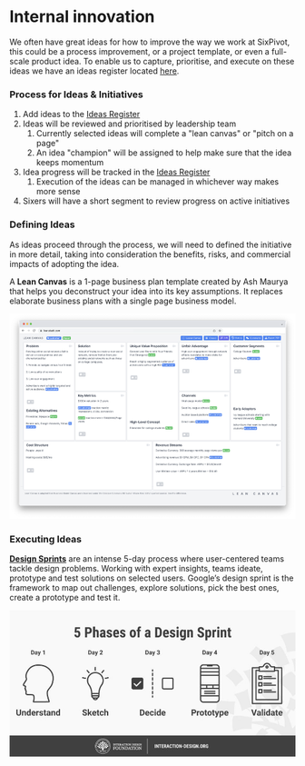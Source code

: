 # Internal innovation

We often have great ideas for how to improve the way we work at SixPivot, this could be a process improvement, or a project template, or even a full-scale product idea. To enable us to capture, prioritise, and execute on these ideas we have an ideas register located [here](https://sixpivot.sharepoint.com/sites/allstaff/Lists/Ideas%20Register/AllItems.aspx).

### Process for Ideas & Initiatives

1. Add ideas to the [Ideas Register](https://sixpivot.sharepoint.com/sites/allstaff/Lists/Ideas%20Register/AllItems.aspx)
2. Ideas will be reviewed and prioritised by leadership team
   1. Currently selected ideas will complete a "lean canvas" or "pitch on a page"
   2. An idea "champion" will be assigned to help make sure that the idea keeps momentum
3. Idea progress will be tracked in the [Ideas Register](https://sixpivot.sharepoint.com/sites/allstaff/Lists/Ideas%20Register/AllItems.aspx)
   1. Execution of the ideas can be managed in whichever way makes more sense
4. Sixers will have a short segment to review progress on active initiatives

### Defining Ideas

As ideas proceed through the process, we will need to defined the initiative in more detail, taking into consideration the benefits, risks, and commercial impacts of adopting the idea.

A **Lean Canvas** is a 1-page business plan template created by Ash Maurya that helps you deconstruct your idea into its key assumptions. It replaces elaborate business plans with a single page business model.

![Screenshot of page from leancanvas.com](../.gitbook/assets/image.png)

### Executing Ideas

[**Design Sprints**](https://www.interaction-design.org/literature/topics/design-sprints) are an intense 5-day process where user-centered teams tackle design problems. Working with expert insights, teams ideate, prototype and test solutions on selected users. Google’s design sprint is the framework to map out challenges, explore solutions, pick the best ones, create a prototype and test it.

![Graphic showing 5 phases of a design sprint: Understand, Sketch, Decide, Prototype and Validate](<../.gitbook/assets/image (1).png>)

